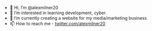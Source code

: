 - 👋 Hi, I’m @alexmilner20
- 👀 I’m interested in learning development, cyber. 
- 🌱 I’m currently creating a website for my media/marketing business
- 📫 How to reach me - [twitter.com/alexmilner20](https://www.twitter.com/alexmilner20)


